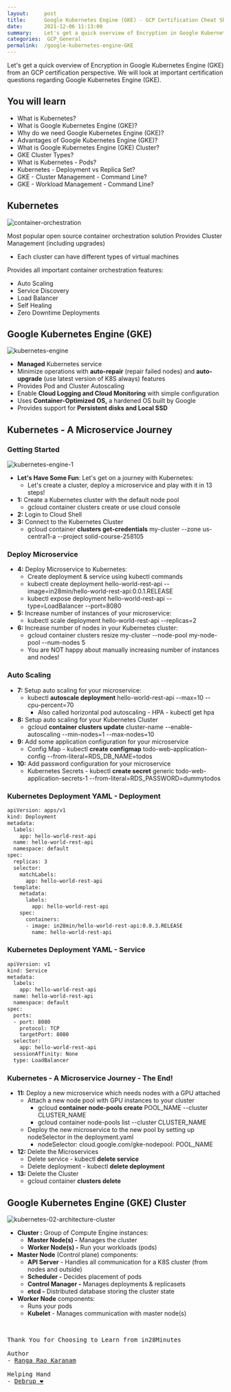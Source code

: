 ```yaml
---
layout:     post
title:      Google Kubernetes Engine (GKE) - GCP Certification Cheat Sheet
date:       2021-12-06 11:13:00
summary:    Let's get a quick overview of Encryption in Google Kubernetes Engine (GKE) from an GCP certification perspective. We will look at important certification questions regarding Google Kubernetes Engine (GKE).
categories:  GCP_General
permalink:  /google-kubernetes-engine-GKE
---
```

Let's get a quick overview of Encryption in Google Kubernetes Engine (GKE) from an GCP certification perspective. We will look at important certification questions regarding Google Kubernetes Engine (GKE).

## You will learn
- What is Kubernetes?
- What is Google Kubernetes Engine (GKE)?
- Why do we need Google Kubernetes Engine (GKE)?
- Advantages of Google Kubernetes Engine (GKE)?
- What is Google Kubernetes Engine (GKE) Cluster?
- GKE Cluster Types?
- What is Kubernetes - Pods?
- Kubernetes - Deployment vs Replica Set?
- GKE - Cluster Management - Command Line?
- GKE - Workload Management - Command Line?

## Kubernetes

![container-orchestration](https://user-images.githubusercontent.com/57451228/144887464-a10eb4f3-24aa-4c0a-bca8-3e87716c49ff.png)


Most popular open source container orchestration solution
Provides Cluster Management (including upgrades)
  - Each cluster can have different types of virtual machines
  
Provides all important container orchestration features:
  - Auto Scaling
  - Service Discovery
  - Load Balancer
  - Self Healing
  - Zero Downtime Deployments

## Google Kubernetes Engine (GKE)

![kubernetes-engine](https://user-images.githubusercontent.com/57451228/144887611-b39aabbf-7acc-4788-a2d4-b287f7ad16df.png)


- **Managed** Kubernetes service
- Minimize operations with **auto-repair** (repair failed nodes) and **auto-upgrade** (use latest version of K8S always) features
- Provides Pod and Cluster Autoscaling
- Enable **Cloud Logging and Cloud Monitoring** with simple configuration
- Uses **Container-Optimized OS,** a hardened OS built by Google
- Provides support for **Persistent disks and Local SSD**

## Kubernetes - A Microservice Journey 

### Getting Started

![kubernetes-engine-1](https://user-images.githubusercontent.com/57451228/144887814-cdd4bb9b-1969-4880-9a39-ff15d3d5ac30.png)


- **Let's Have Some Fun**: Let's get on a journey with Kubernetes:
  - Let's create a cluster, deploy a microservice and play with it in 13 steps!
- **1:** Create a Kubernetes cluster with the default node pool
  - gcloud container clusters create or use cloud console
- **2:** Login to Cloud Shell
- **3:** Connect to the Kubernetes Cluster
  - gcloud container **clusters get-credentials** my-cluster --zone us-central1-a --project solid-course-258105

### Deploy Microservice

- **4:** Deploy Microservice to Kubernetes:
  - Create deployment & service using kubectl commands
   - kubectl create deployment hello-world-rest-api --image=in28min/hello-world-rest-api:0.0.1.RELEASE
   - kubectl expose deployment hello-world-rest-api --type=LoadBalancer --port=8080
- **5:** Increase number of instances of your microservice:
  - kubectl scale deployment hello-world-rest-api --replicas=2
- **6:** Increase number of nodes in your Kubernetes cluster:
  - gcloud container clusters resize my-cluster --node-pool my-node-pool --num-nodes 5
  - You are NOT happy about manually increasing number of instances and nodes!

### Auto Scaling 

- **7:** Setup auto scaling for your microservice:
  - kubectl **autoscale deployment** hello-world-rest-api --max=10 --cpu-percent=70
     - Also called horizontal pod autoscaling - HPA - kubectl get hpa
- **8:** Setup auto scaling for your Kubernetes Cluster
  - gcloud **container clusters update** cluster-name --enable-autoscaling --min-nodes=1 --max-nodes=10
- **9:** Add some application configuration for your microservice
  - Config Map - kubectl **create configmap** todo-web-application-config --from-literal=RDS_DB_NAME=todos
- **10:** Add password configuration for your microservice
  - Kubernetes Secrets - kubectl **create secret** generic todo-web-application-secrets-1 --from-literal=RDS_PASSWORD=dummytodos

### Kubernetes Deployment YAML - Deployment

```sh
apiVersion: apps/v1
kind: Deployment
metadata:
  labels:
    app: hello-world-rest-api
  name: hello-world-rest-api
  namespace: default
spec:
  replicas: 3
  selector:
    matchLabels:
      app: hello-world-rest-api
  template:
    metadata:
      labels:
        app: hello-world-rest-api
    spec:
      containers:
      - image: in28min/hello-world-rest-api:0.0.3.RELEASE
        name: hello-world-rest-api
```

### Kubernetes Deployment YAML - Service

```sh
apiVersion: v1
kind: Service
metadata:
  labels:
    app: hello-world-rest-api
  name: hello-world-rest-api
  namespace: default
spec:
  ports:
  - port: 8080
    protocol: TCP
    targetPort: 8080
  selector:
    app: hello-world-rest-api
  sessionAffinity: None
  type: LoadBalancer
```

### Kubernetes - A Microservice Journey - The End!

- **11:** Deploy a new microservice which needs nodes with a GPU attached
  - Attach a new node pool with GPU instances to your cluster
     - gcloud **container node-pools create** POOL_NAME --cluster CLUSTER_NAME
     - gcloud container node-pools list --cluster CLUSTER_NAME
  - Deploy the new microservice to the new pool by setting up nodeSelector in the deployment.yaml
     - nodeSelector: cloud.google.com/gke-nodepool: POOL_NAME
- **12:** Delete the Microservices
  - Delete service - kubectl **delete service**
  - Delete deployment - kubectl **delete deployment**
- **13:** Delete the Cluster
  - gcloud container **clusters delete**

## Google Kubernetes Engine (GKE) Cluster

![kubernetes-02-architecture-cluster](https://user-images.githubusercontent.com/57451228/144890891-eec5159d-0b73-4c65-a0e8-41e19a357170.png)


- **Cluster :** Group of Compute Engine instances:
  - **Master Node(s) -** Manages the cluster
  - **Worker Node(s) -** Run your workloads (pods)
- **Master Node** (Control plane) components:
  - **API Server** - Handles all communication for a K8S cluster (from nodes and outside)
  - **Scheduler -** Decides placement of pods
  - **Control Manager -** Manages deployments & replicasets
  - **etcd -** Distributed database storing the cluster state
- **Worker Node** components:
  - Runs your pods
  - **Kubelet** - Manages communication with master node(s)


<BR/>


<pre>
Thank You for Choosing to Learn from in28Minutes

Author
- <a href="https://www.linkedin.com/in/rangakaranam/">Ranga Rao Karanam</a>

Helping Hand
- <a href="https://www.linkedin.com/in/debrup-365/">Debrup ❤️</a>
</pre>
